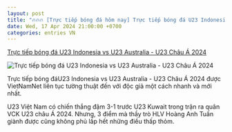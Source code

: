 ```yaml
---
layout: post
title: "🔥🔥🔥 [Trực tiếp bóng đá hôm nay] Trực tiếp bóng đá U23 Indonesia vs U23 Australia - U23 Châu Á 2024"
date: Wed, 17 Apr 2024 21:00:00 +0700
categories: entries VN
---
```

[Trực tiếp bóng đá U23 Indonesia vs U23 Australia - U23 Châu Á 2024](https://vietnamnet.vn/truc-tiep-bong-da-u23-indonesia-vs-u23-australia-u23-chau-a-2024-2271891.html)

![Trực tiếp bóng đá U23 Indonesia vs U23 Australia - U23 Châu Á 2024](https://static-images.vnncdn.net/files/publish/2024/4/18/u23-indonesia-gay-bat-ngo-lon-thang-tran-lich-su-o-u23-chau-a-854.jpg)

Trực tiếp bóng đáU23 Indonesia vs U23 Australia - U23 Châu Á 2024 được VietNamNet liên tục tường thuật đến với độc giả một cách nhanh và mới nhất.

U23 Việt Nam có chiến thắng đậm 3-1 trước U23 Kuwait trong trận ra quân VCK U23 châu Á 2024. Nhưng, 3 điểm mà thầy trò HLV Hoàng Anh Tuấn giành được cũng không phủ lấp hết những điều thấp thỏm.

